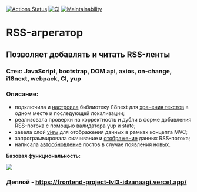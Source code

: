 [![Actions Status](https://github.com/Idzanaagi/frontend-project-lvl3/workflows/hexlet-check/badge.svg)](https://github.com/Idzanaagi/frontend-project-lvl3/actions)
[![CI](https://github.com/Idzanaagi/frontend-project-lvl3/workflows/CI/badge.svg)](https://github.com/Idzanaagi/frontend-project-lvl3/actions)
[![Maintainability](https://api.codeclimate.com/v1/badges/652cf42e93a2b00eb99f/maintainability)](https://codeclimate.com/github/Idzanaagi/frontend-project-lvl3/maintainability)

<!-- [Link to website](https://frontend-project-lvl3-eta-swart.vercel.app/) -->

<h1> RSS-агрегатор </h1>
<h2> Позволяет добавлять и читать RSS-ленты </h2>

### Стек: JavaScript, bootstrap, DOM api, axios, on-change, i18next, webpack, CI, yup

<!-- Проект ещё сырой , --> 

### Описание: 
- подключила и [настроила](https://github.com/Idzanaagi/frontend-project-lvl3/blob/7ad5d79b7f79fe9dbda13330e318d21690a866f7/src/main.js#L25) библиотеку i18next для [хранения текстов](https://github.com/Idzanaagi/frontend-project-lvl3/blob/7ad5d79b7f79fe9dbda13330e318d21690a866f7/src/locales/ru.js) в одном месте и последующей локализации;
- реализовала проверки на корректность и дубли в форме добавления RSS-потока с помощью валидатора yup и state;
- завела слой [view](https://github.com/Idzanaagi/frontend-project-lvl3/blob/7ad5d79b7f79fe9dbda13330e318d21690a866f7/src/view.js) для отображения данных в рамках концепта MVC;
- запрограммировала скачивание и [отображение](https://github.com/Idzanaagi/frontend-project-lvl3/blob/7ad5d79b7f79fe9dbda13330e318d21690a866f7/src/parser.js) данных RSS-потока;
- написала [автообновление](https://github.com/Idzanaagi/frontend-project-lvl3/blob/7ad5d79b7f79fe9dbda13330e318d21690a866f7/src/main.js#L48) постов в случае появления новых.

<b> Базовая функциональность: </b>

<img src="https://github.com/Idzanaagi/frontend-project-lvl3/blob/main/src/demo/My%20HTML%20(1).gif" />

### Деплой - https://frontend-project-lvl3-idzanaagi.vercel.app/ 
